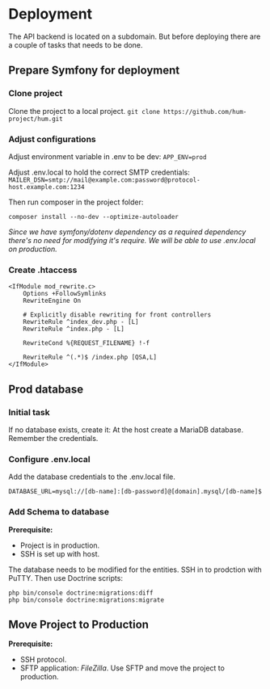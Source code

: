# Deployment
The API backend is located on a subdomain. But before 
deploying there are a couple of tasks that needs to be 
done.

## Prepare Symfony for deployment
### Clone project
Clone the project to a local project.
`` git clone https://github.com/hum-project/hum.git ``

### Adjust configurations
Adjust environment variable in .env to be dev:
``
APP_ENV=prod
``

Adjust .env.local to hold the correct SMTP credentials: 
``
MAILER_DSN=smtp://mail@example.com:password@protocol-host.example.com:1234
``

Then run composer in the project folder:  
```
composer install --no-dev --optimize-autoloader
```

*Since we have symfony/dotenv dependency as a required dependency 
there's no need for modifying it's require. We will be able 
to use .env.local on production.*

### Create .htaccess
```
<IfModule mod_rewrite.c>
    Options +FollowSymlinks
    RewriteEngine On

    # Explicitly disable rewriting for front controllers
    RewriteRule ^index_dev.php - [L]
    RewriteRule ^index.php - [L]

    RewriteCond %{REQUEST_FILENAME} !-f

    RewriteRule ^(.*)$ /index.php [QSA,L]
</IfModule>
```

## Prod database
### Initial task
If no database exists, create it: At the host create 
a MariaDB database. Remember the credentials.

### Configure .env.local
Add the database credentials to the .env.local file.
```
DATABASE_URL=mysql://[db-name]:[db-password]@[domain].mysql/[db-name]$
```

### Add Schema to database
**Prerequisite:** 
* Project is in production. 
* SSH is set up with host.

The database needs to be modified for the entities. 
SSH in to prodction with PuTTY. Then use Doctrine scripts:
```
php bin/console doctrine:migrations:diff
php bin/console doctrine:migrations:migrate
```

## Move Project to Production
**Prerequisite:** 
* SSH protocol.
* SFTP application: *FileZilla*. 
Use SFTP and move the project to production.